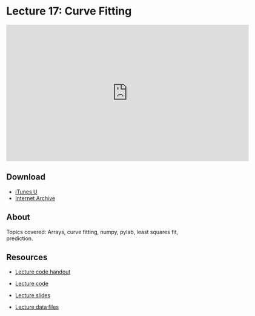 # Lecture 17: Curve Fitting

<iframe width="640" height="360" src="http://www.youtube.com/embed/TIQTYgmavC4?feature=player_detailpage" frameborder="0" allowfullscreen></iframe>

## Download

- [iTunes U](http://itunes.apple.com/us/itunes-u/lecture-17-curve-fitting/id499270153?i=110101049)
- [Internet Archive](http://www.archive.org/download/MIT6.00SCS11/MIT6_00SCS11_lec17_300k.mp4)

## About

Topics covered: Arrays, curve fitting, numpy, pylab, least squares fit, prediction.



## Resources

- [Lecture code handout](http://ocw.mit.edu/courses/electrical-engineering-and-computer-science/6-00sc-introduction-to-computer-science-and-programming-spring-2011/unit-2/lecture-17-curve-fitting/MIT6_00SCS11_lec17.pdf)

- [Lecture code](http://ocw.mit.edu/courses/electrical-engineering-and-computer-science/6-00sc-introduction-to-computer-science-and-programming-spring-2011/unit-2/lecture-17-curve-fitting/lec17.py)

- [Lecture slides](http://ocw.mit.edu/courses/electrical-engineering-and-computer-science/6-00sc-introduction-to-computer-science-and-programming-spring-2011/unit-2/lecture-17-curve-fitting/MIT6_00SCS11_lec17_slides.pdf)

- [Lecture data files](http://ocw.mit.edu/courses/electrical-engineering-and-computer-science/6-00sc-introduction-to-computer-science-and-programming-spring-2011/unit-2/lecture-17-curve-fitting/lec17_data.zip)



<script>
function hide(id)
{
    document.getElementById(id).style.display = 'none';
}

function show(id)
{
    document.getElementById(id).style.display = 'block';
}
</script>



